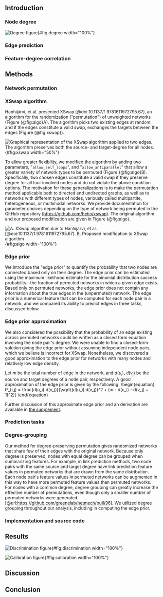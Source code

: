 ## Introduction

### Node degree

![Degree figure](){#fig:degree width="100%"}

### Edge prediction

### Feature-degree correlation


## Methods

### Network permutation

### XSwap algorithm

Hanhijärvi, et al. presented XSwap [@doi:10.1137/1.9781611972795.67], an algorithm for the randomization ("permutation") of unweighted networks (Figure {@fig:algo}A).
The algorithm picks two existing edges at random, and if the edges constitute a valid swap, exchanges the targets between the edges (Figure {@fig:xswap}).

![Graphical representation of the XSwap algorithm applied to two edges.
The algorithm preserves both the source- and target-degree for all nodes.](images/xswap_figure.png){#fig:xswap width="50%"}

To allow greater flexibility, we modified the algorithm by adding two parameters, "`allow_self_loops`", and "`allow_antiparallel`" that allow a greater variety of network types to be permuted (Figure {@fig:algo}B).
Specifically, two chosen edges constitute a valid swap if they preserve degree for all four involved nodes and do not violate the above condition options.
The motivation for these generalizations is to make the permutation method applicable both to directed and undirected graphs, as well as to networks with different types of nodes, variously called multipartite, heterogeneous, or multimodal networks.
We provide documentation for parameter choices depending on the type of network being permuted in the GitHub repository (https://github.com/hetio/xswap).
The original algorithm and our proposed modification are given in Figure {@fig:algo}.

![
  **A.** XSwap algorithm due to Hanhijärvi, et al. [@doi:10.1137/1.9781611972795.67].
  **B.** Proposed modification to XSwap algorithm](images/xswap_algos.png){#fig:algo width="100%"}

### Edge prior

We introduce the "edge prior" to quantify the probability that two nodes are connected based only on their degree.
The edge prior can be estimated using the maximum likelihood estimate for the binomial distribution success probability--the fraction of permuted networks in which a given edge exists.
Based only on permuted networks, the edge prior does not contain any information about the true edges in the (unpermuted) network.
The edge prior is a numerical feature that can be computed for each node pair in a network, and we compared its ability to predict edges in three tasks, discussed below.

### Edge prior approximation

We also considered the possibility that the probability of an edge existing across permuted networks could be written as a closed form equation involving the node pair's degree.
We were unable to find a closed-form solution giving the edge prior without assuming independent node pairs, which we believe is incorrect for XSwap.
Nonetheless, we discovered a good approximation to the edge prior for networks with many nodes and relatively low edge density.

Let $m$ be the total number of edge in the network, and $d(u_i)$, $d(v_j)$ be the source and target degrees of a node pair, respectively.
A good approximation of the edge prior is given by the following:
\begin{equation}
    P_{i,j} = \frac{d(u_i) d(v_j)}{\sqrt{(d(u_i) d(v_j))^2 + (m - d(u_i) - d(v_j) + 1)^2}}
\end{equation}

Further discussion of this approximate edge prior and an derivation are available in [the supplement](#approx-prior-supp).

### Prediction tasks

### Degree-grouping

Our method for degree-preserving permutation gives randomized networks that share few of their edges with the original network.
Because only degree is preserved, nodes with equal degree can be grouped when summarizing features.
For example, in link prediction methods, two node pairs with the same source and target degree have link prediction feature values in permuted networks that are drawn from the same distribution.
Each node pair's feature values in permuted networks can be augmented in this way to have more permuted feature values than permuted networks.
For nodes with a common degree, degree grouping can greatly increase the effective number of permutations, even though only a smaller number of permuted networks were generated [@url:https://github.com/greenelab/hetmech/pull/96].
We utilized degree grouping throughout our analysis, including in computing the edge prior.

### Implementation and source code


## Results

![Discrimination figure](){#fig:discrimination width="100%"}

![Calibration figure](){#fig:calibration width="100%"}

## Discussion


## Conclusion
